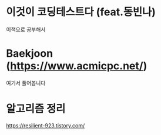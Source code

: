 # 이것이 코딩테스트다 (feat.동빈나)

이책으로 공부해서

# Baekjoon (https://www.acmicpc.net/)

여기서 풀어봅니다

# 알고리즘 정리
https://resilient-923.tistory.com/
